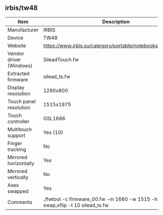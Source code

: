 irbis/tw48
-----------------

| Item                      | Description |
|---------------------------|-------------|
| Manufacturer              | IRBIS |
| Device                    | TW48 |
| Website                   | https://www.irbis.su/category/portable/notebooks/product/147 |
| Vendor driver (Windows)   | SileadTouch.fw |
| Extracted firmware        | silead_ts.fw |
| Display resolution        | 1280x800 |
| Touch panel resolution    | 1515x1975 |
| Touch controller          | GSL1686 |
| Multitouch support        | Yes (10) |
| Finger tracking           | No |
| Mirrored horizontally     | Yes |
| Mirrored vertically       | No |
| Axes swapped              | Yes |
| Comments                  | ./fwtool -c firmware_00.fw -m 1680  -w 1515 -h 1975 -f swap,xflip -t 10 silead_ts.fw |
